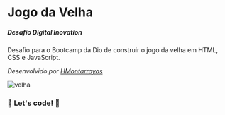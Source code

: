 #  Jogo da Velha 
##### Desafio Digital Inovation 

Desafio para o Bootcamp da Dio de construir o jogo da velha em HTML, CSS e JavaScript.

<i>Desenvolvido por [HMontarroyos](https://github.com/HMontarroyos)</i>

![velha](https://user-images.githubusercontent.com/60220406/138487187-3f81f62b-dc3a-4297-8190-64a95de67d20.gif)

### 🚀 Let's code! 🚀
